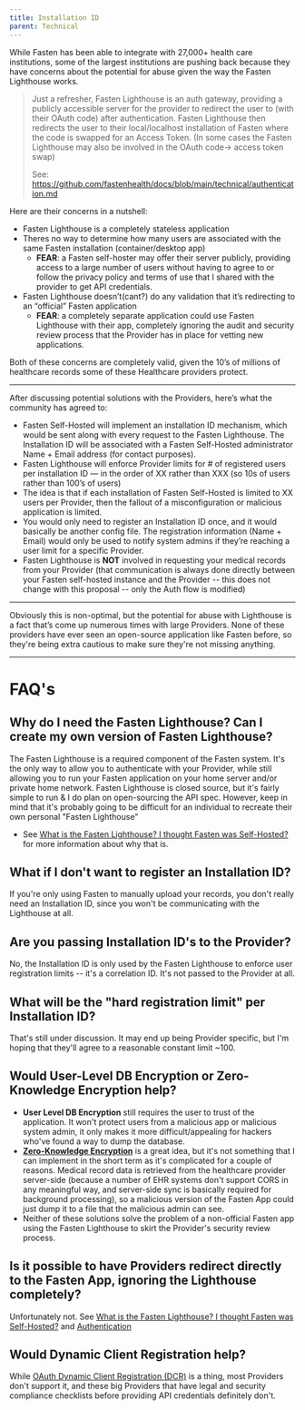 ```yaml
---
title: Installation ID
parent: Technical
---
```


While Fasten has been able to integrate with 27,000+ health care institutions, some of the 
largest institutions are pushing back because they have concerns about the potential for abuse 
given the way the Fasten Lighthouse works.

> Just a refresher, Fasten Lighthouse is an auth gateway, providing a publicly accessible server for the provider to 
> redirect the user to (with their OAuth code) after authentication. Fasten Lighthouse then redirects the user to their 
> local/localhost installation of Fasten where the code is swapped for an Access Token. (In some cases the Fasten 
> Lighthouse may also be involved in the OAuth code-> access token swap) 
> 
> See: https://github.com/fastenhealth/docs/blob/main/technical/authentication.md


Here are their concerns in a nutshell:
- Fasten Lighthouse is a completely stateless application
- Theres no way to determine how many users are associated with the same Fasten installation (container/desktop app)
    - **FEAR**: a Fasten self-hoster may offer their server publicly, providing  access to a large number of users  without 
      having to agree to or follow the privacy policy and terms of use that I shared with the provider to get API credentials.
- Fasten Lighthouse doesn’t(cant?) do any validation that it’s redirecting to an “official” Fasten application
    - **FEAR**: a completely separate application could use Fasten Lighthouse with their app, completely ignoring the audit 
      and security review process that the Provider has in place for vetting new applications.

Both of these concerns are completely valid, given the 10’s of millions of healthcare records some of these Healthcare providers protect.

---

After discussing potential solutions with the Providers, here’s what the community has agreed to:

- Fasten Self-Hosted will implement an installation ID mechanism, which would be sent along with every request to the Fasten Lighthouse. 
    The Installation ID will be associated with a Fasten Self-Hosted administrator Name + Email address (for contact purposes).
- Fasten Lighthouse will enforce Provider limits for # of registered users per installation ID — in the order of XX rather than XXX
    (so 10s of users rather than 100’s of users)
- The idea is that if each installation of Fasten Self-Hosted is limited to XX users per Provider, then the fallout of a
    misconfiguration or malicious application is limited.
- You would only need to register an Installation ID once, and it would basically be another config file. The registration 
    information (Name + Email) would only be used to notify system admins if they’re reaching a user limit for a specific Provider.
- Fasten Lighthouse is **NOT** involved in requesting your medical records from your Provider (that communication is always
    done directly between your Fasten self-hosted instance and the Provider -- this does not change with this proposal -- only the Auth flow is modified)

---

Obviously this is non-optimal, but the potential for abuse with Lighthouse is a fact that’s come up numerous times with 
large Providers. None of these providers have ever seen an open-source application like Fasten before, so they're being 
extra cautious to make sure they're not missing anything.

---

# FAQ's

## Why do I need the Fasten Lighthouse? Can I create my own version of Fasten Lighthouse?

The Fasten Lighthouse is a required component of the Fasten system. It's the only way to allow you to authenticate with your Provider,
while still allowing you to run your Fasten application on your home server and/or private home network.
Fasten Lighthouse is closed source, but it's fairly simple to run & I do plan on open-sourcing the API spec.
However, keep in mind that it's probably going to be difficult for an individual to recreate their own personal "Fasten Lighthouse"

- See [What is the Fasten Lighthouse? I thought Fasten was Self-Hosted?](../faqs.md#lighthouse) for more information about why that is.

## What if I don't want to register an Installation ID?

If you're only using Fasten to manually upload your records, you don't really need an Installation ID, since you won't be communicating with the Lighthouse at all. 

## Are you passing Installation ID's to the Provider?

No, the Installation ID is only used by the Fasten Lighthouse to enforce user registration limits -- it's a correlation ID. 
It's not passed to the Provider at all.

## What will be the "hard registration limit" per Installation ID?

That's still under discussion. It may end up being Provider specific, but I'm hoping that they'll agree to a reasonable constant limit ~100.

## Would User-Level DB Encryption or Zero-Knowledge Encryption help?

- **User Level DB Encryption** still requires the user to trust of the application. It won't protect users from a malicious app or
    malicious system admin, it only makes it more difficult/appealing for hackers who've found a way to dump the database.
- **[Zero-Knowledge Encryption](https://github.com/fastenhealth/docs/issues/57)** is a great idea, but it's not something that I can implement in the short term as it's complicated for a couple of reasons. 
    Medical record data is retrieved from the healthcare provider server-side (because a number of EHR systems don't support CORS in any 
    meaningful way, and server-side sync is basically required for background processing), so a malicious version of the 
    Fasten App could just dump it to a file that the malicious admin can see. 
-  Neither of these solutions solve the problem of a non-official Fasten app using the Fasten Lighthouse to skirt the Provider's security review process.

## Is it possible to have Providers redirect directly to the Fasten App, ignoring the Lighthouse completely? 

Unfortunately not. See [What is the Fasten Lighthouse? I thought Fasten was Self-Hosted?](../faqs.md#lighthouse) and [Authentication](authentication.md)

## Would Dynamic Client Registration help?

While [OAuth Dynamic Client Registration (DCR)](https://curity.io/resources/learn/openid-connect-understanding-dcr/) is a thing,
most Providers don't support it, and these big Providers that have legal and security compliance checklists before providing API credentials definitely don't. 


